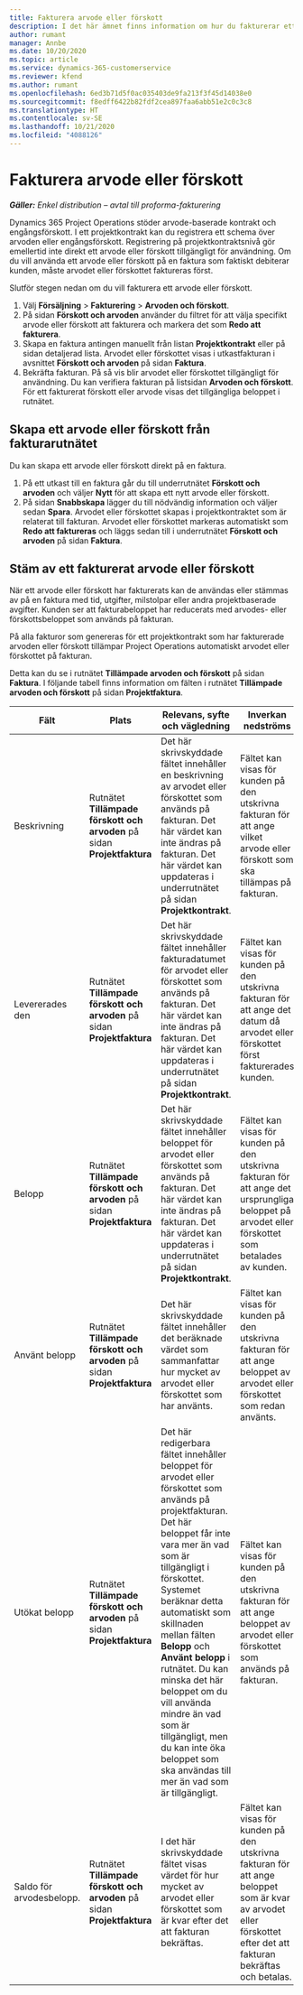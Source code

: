 ```yaml
---
title: Fakturera arvode eller förskott
description: I det här ämnet finns information om hur du fakturerar ett arvode eller förskott i Project Operations.
author: rumant
manager: Annbe
ms.date: 10/20/2020
ms.topic: article
ms.service: dynamics-365-customerservice
ms.reviewer: kfend
ms.author: rumant
ms.openlocfilehash: 6ed3b71d5f0ac035403de9fa213f3f45d14038e0
ms.sourcegitcommit: f8edff6422b82fdf2cea897faa6abb51e2c0c3c8
ms.translationtype: HT
ms.contentlocale: sv-SE
ms.lasthandoff: 10/21/2020
ms.locfileid: "4088126"
---
```

# <a name="invoice-a-retainer-or-an-advance"></a>Fakturera arvode eller förskott

_**Gäller:** Enkel distribution – avtal till proforma-fakturering_

Dynamics 365 Project Operations stöder arvode-baserade kontrakt och engångsförskott. I ett projektkontrakt kan du registrera ett schema över arvoden eller engångsförskott. Registrering på projektkontraktsnivå gör emellertid inte direkt ett arvode eller förskott tillgängligt för användning. Om du vill använda ett arvode eller förskott på en faktura som faktiskt debiterar kunden, måste arvodet eller förskottet faktureras först.

Slutför stegen nedan om du vill fakturera ett arvode eller förskott.

1. Välj **Försäljning** > **Fakturering** > **Arvoden och förskott**. 
2. På sidan **Förskott och arvoden** använder du filtret för att välja specifikt arvode eller förskott att fakturera och markera det som **Redo att fakturera**.
3. Skapa en faktura antingen manuellt från listan **Projektkontrakt** eller på sidan detaljerad lista. Arvodet eller förskottet visas i utkastfakturan i avsnittet **Förskott och arvoden** på sidan **Faktura**.
4. Bekräfta fakturan. På så vis blir arvodet eller förskottet tillgängligt för användning. Du kan verifiera fakturan på listsidan **Arvoden och förskott**. För ett fakturerat förskott eller arvode visas det tillgängliga beloppet i rutnätet.

## <a name="create-a-retainer-or-advance-from-the-invoice-grid"></a>Skapa ett arvode eller förskott från fakturarutnätet

Du kan skapa ett arvode eller förskott direkt på en faktura.

1. På ett utkast till en faktura går du till underrutnätet **Förskott och arvoden** och väljer **Nytt** för att skapa ett nytt arvode eller förskott. 
2. På sidan **Snabbskapa** lägger du till nödvändig information och väljer sedan **Spara**. Arvodet eller förskottet skapas i projektkontraktet som är relaterat till fakturan. Arvodet eller förskottet markeras automatiskt som **Redo att faktureras** och läggs sedan till i underrutnätet **Förskott och arvoden** på sidan **Faktura**.

## <a name="reconcile-an-invoiced-retainer-or-advance"></a>Stäm av ett fakturerat arvode eller förskott

När ett arvode eller förskott har fakturerats kan de användas eller stämmas av på en faktura med tid, utgifter, milstolpar eller andra projektbaserade avgifter. Kunden ser att fakturabeloppet har reducerats med arvodes- eller förskottsbeloppet som används på fakturan.

På alla fakturor som genereras för ett projektkontrakt som har fakturerade arvoden eller förskott tillämpar Project Operations automatiskt arvodet eller förskottet på fakturan.

Detta kan du se i rutnätet **Tillämpade arvoden och förskott** på sidan **Faktura**. I följande tabell finns information om fälten i rutnätet **Tillämpade arvoden och förskott** på sidan **Projektfaktura**.

| Fält | Plats | Relevans, syfte och vägledning | Inverkan nedströms |
| --- | --- | --- | --- |
| Beskrivning | Rutnätet **Tillämpade förskott och arvoden** på sidan **Projektfaktura** |Det här skrivskyddade fältet innehåller en beskrivning av arvodet eller förskottet som används på fakturan. Det här värdet kan inte ändras på fakturan. Det här värdet kan uppdateras i underrutnätet på sidan **Projektkontrakt**. | Fältet kan visas för kunden på den utskrivna fakturan för att ange vilket arvode eller förskott som ska tillämpas på fakturan. |
| Levererades den | Rutnätet **Tillämpade förskott och arvoden** på sidan **Projektfaktura**  | Det här skrivskyddade fältet innehåller fakturadatumet för arvodet eller förskottet som används på fakturan. Det här värdet kan inte ändras på fakturan. Det här värdet kan uppdateras i underrutnätet på sidan **Projektkontrakt**. | Fältet kan visas för kunden på den utskrivna fakturan för att ange det datum då arvodet eller förskottet först fakturerades kunden. |
| Belopp | Rutnätet **Tillämpade förskott och arvoden** på sidan **Projektfaktura**  | Det här skrivskyddade fältet innehåller beloppet för arvodet eller förskottet som används på fakturan. Det här värdet kan inte ändras på fakturan. Det här värdet kan uppdateras i underrutnätet på sidan **Projektkontrakt**. | Fältet kan visas för kunden på den utskrivna fakturan för att ange det ursprungliga beloppet på arvodet eller förskottet som betalades av kunden. |
| Använt belopp | Rutnätet **Tillämpade förskott och arvoden** på sidan **Projektfaktura**  | Det här skrivskyddade fältet innehåller det beräknade värdet som sammanfattar hur mycket av arvodet eller förskottet som har använts. | Fältet kan visas för kunden på den utskrivna fakturan för att ange beloppet av arvodet eller förskottet som redan använts. |
| Utökat belopp | Rutnätet **Tillämpade förskott och arvoden** på sidan **Projektfaktura**  | Det här redigerbara fältet innehåller beloppet för arvodet eller förskottet som används på projektfakturan. Det här beloppet får inte vara mer än vad som är tillgängligt i förskottet. Systemet beräknar detta automatiskt som skillnaden mellan fälten **Belopp** och **Använt belopp** i rutnätet. Du kan minska det här beloppet om du vill använda mindre än vad som är tillgängligt, men du kan inte öka beloppet som ska användas till mer än vad som är tillgängligt. | Fältet kan visas för kunden på den utskrivna fakturan för att ange beloppet av arvodet eller förskottet som används på fakturan. |
| Saldo för arvodesbelopp. | Rutnätet **Tillämpade förskott och arvoden** på sidan **Projektfaktura**  | I det här skrivskyddade fältet visas värdet för hur mycket av arvodet eller förskottet som är kvar efter det att fakturan bekräftas. | Fältet kan visas för kunden på den utskrivna fakturan för att ange beloppet som är kvar av arvodet eller förskottet efter det att fakturan bekräftas och betalas. |
